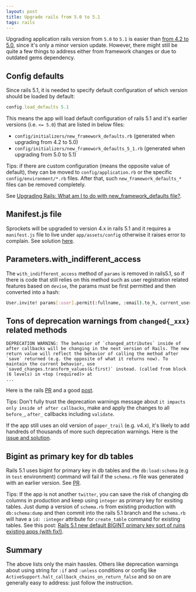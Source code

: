 ```yaml
---
layout: post
title: Upgrade rails from 5.0 to 5.1
tags: rails
---
```


Upgrading application rails version from `5.0` to `5.1` is easier than [from 4.2 to 5.0](/upgrade-rails-from-4.2-to-5.0), since it's only a minor version update. However, there might still be quite a few things to address either from framework changes or due to outdated gems dependency.

## Config defaults
Since rails 5.1, it is needed to specify default configuration of which version should be loaded by default:
```ruby
config.load_defaults 5.1
```
This means the app will load default configuration of rails 5.1 and it's earlier versions (i.e. `<= 5.0`) that are listed in below files:
- `config/initializers/new_framework_defaults.rb` (generated when upgrading from 4.2 to 5.0)
- `config/initializers/new_framework_defaults_5_1.rb` (generated when upgrading from 5.0 to 5.1)

Tips: if there are custom configuration (means the opposite value of default), they can be moved to `config/application.rb` or the specific `config/environment/*.rb` files. After that, such `new_framework_defaults_*` files can be removed completely.

See [Upgrading Rails: What am I to do with new_framework_defaults file?](https://stackoverflow.com/a/51275459).

## Manifest.js file
Sprockets will be upgraded to version 4.x in rails 5.1 and it requires a `manifest.js` file to live under `app/assets/config` otherwise it raises error to complain. See solution [here](https://github.com/rails/sprockets-rails/issues/444#issuecomment-548526846).

## Parameters.with_indifferent_access
The `with_indifferent_access` method of `params` is removed in rails5.1, so if there is code that still relies on this method such as user registration related features based on `devise`, the params must be first permitted and then converted into a hash:
```bash
User.invite! params[:user].permit(:fullname, :email).to_h, current_user
```

## Tons of deprecation warnings from `changed{_xxx}` related methods
```
DEPRECATION WARNING: The behavior of `changed_attributes` inside of after callbacks will be changing in the next version of Rails. The new return value will reflect the behavior of calling the method after `save` returned (e.g. the opposite of what it returns now). To maintain the current behavior, use `saved_changes.transform_values(&:first)` instead. (called from block (6 levels) in <top (required)> at
...
```
Here is the rails [PR](https://github.com/rails/rails/pull/25337) and a good [post](https://www.fastruby.io/blog/rails/upgrades/active-record-5-1-api-changes). 

Tips: Don't fully trust the deprecation warnings message about `it impacts only inside of after callbacks`, make and apply the changes to all `before_`, `after_` callbacks including `validate`.

If the app still uses an old version of `paper_trail` (e.g. v4.x), it's likely to add handreds of thousands of more such deprecation warnings. Here is the [issue and solution](https://github.com/paper-trail-gem/paper_trail/issues/974). 

## Bigint as primary key for db tables
Rails 5.1 uses bigint for primary key in db tables and the `db:load:schema` (e.g in `test` environment) command will fail if the `schema.rb` file was generated with an earlier version. See [PR](https://github.com/rails/rails/pull/26266).

Tips: If the app is not another `twitter`, you can save the risk of changing db columns in production and keep using `integer` as primary key for exsiting tables. Just dump a version of `schema.rb` from existing production with `db:schema:dump` and then commit into the rails 5.1 branch and the `schema.rb` will have a `id: :integer` attribute for `create_table` command for existing tables. See this post: [Rails 5.1 new default BIGINT primary key sort of ruins existing apps (with fix!)](https://ridingtheclutch.com/post/160099545985/rails-51-new-default-bigint-primary-key-sort-of).

## Summary
The above lists only the main hassles. Others like deprecation warnings about using string for `:if` and `:unless` conditions or config like `ActiveSupport.halt_callback_chains_on_return_false` and so on are generally easy to address: just follow the instruction.
